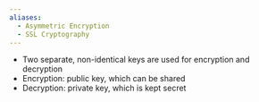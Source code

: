 ```yaml
---
aliases:
  - Asymmetric Encryption
  - SSL Cryptography
---
```

- Two separate, non-identical keys are used for encryption and decryption
- Encryption: public key, which can be shared
- Decryption: private key, which is kept secret